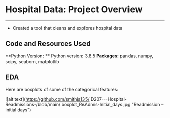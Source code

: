 # Hospital Data: Project Overview 
______________________________________________________________________________________________________________________________________________________________________
* Created a tool that cleans and explores hospital data
## Code and Resources Used
**Python Version:  ** Python version: 3.8.5
**Packages:** pandas, numpy, scipy, seaborn, matplotlib
## EDA
Here are boxplots of some of the categorical features:

![alt text](https://github.com/smithjs135/ D207---Hospital-Readmissions-/blob/main/ boxplot_ReAdmis-Initial_days.jpg  "Readmission – initial days")


